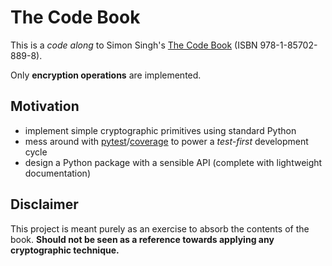 # The Code Book

This is a _code along_ to Simon Singh's
[The Code Book](https://simonsingh.net/books/the-code-book/)
(ISBN 978-1-85702-889-8).

Only **encryption operations** are implemented.

## Motivation

- implement simple cryptographic primitives using standard Python
- mess around with [pytest](https://docs.pytest.org/)/[coverage](https://coverage.readthedocs.io)
  to power a _test-first_ development cycle
- design a Python package with a sensible API (complete with lightweight documentation)

## Disclaimer

This project is meant purely as an exercise to absorb the contents of the book.
**Should not be seen as a reference towards applying any cryptographic technique.**
